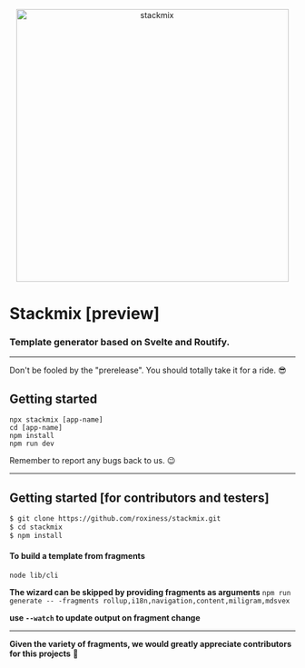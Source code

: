 <p align="center">
    <img alt="stackmix" width="480" src="https://raw.githubusercontent.com/roxiness/stackmix/master/.github/logo.svg">
</p>

# Stackmix [preview]
### Template generator based on Svelte and Routify.

---

Don't be fooled by the "prerelease". You should totally take it for a ride. 😎

## Getting started
```
npx stackmix [app-name]
cd [app-name]
npm install
npm run dev
```

Remember to report any bugs back to us. 😉

---

## Getting started [for contributors and testers]
```bash
$ git clone https://github.com/roxiness/stackmix.git
$ cd stackmix
$ npm install
```

#### To build a template from fragments
`node lib/cli`

__The wizard can be skipped by providing fragments as arguments__
`npm run generate -- -fragments rollup,i18n,navigation,content,miligram,mdsvex`

__use `--watch` to update output on fragment change__

---

**Given the variety of fragments, we would greatly appreciate contributors for this projects** 🙏
